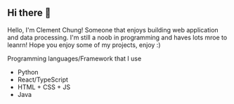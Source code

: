 ## Hi there 👋

Hello, I'm Clement Chung! Someone that enjoys building web application and data processing. I'm still a noob in programming and haves lots mroe to leanrn! Hope you enjoy some of my projects, enjoy :)

Programming languages/Framework that I use

- Python
- React/TypeScript
- HTML + CSS + JS
- Java




<!--
**d2i-23/d2i-23** is a ✨ _special_ ✨ repository because its `README.md` (this file) appears on your GitHub profile.

Here are some ideas to get you started:

- 🔭 I’m currently working on ...
- 🌱 I’m currently learning ...
- 👯 I’m looking to collaborate on ...
- 🤔 I’m looking for help with ...
- 💬 Ask me about ...
- 📫 How to reach me: ...
- 😄 Pronouns: ...
- ⚡ Fun fact: ...
-->

